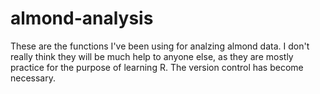 # almond-analysis
These are the functions I've been using for analzing almond data. I don't really think they will be much 
help to anyone else, as they are mostly practice for the purpose of learning R. The version control has
become necessary.
